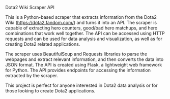 Dota2 Wiki Scraper API

This is a Python-based scraper that extracts information from the Dota2 Wiki (https://dota2.fandom.com/) and turns it into an API. The scraper is capable of extracting hero counters, good/bad hero matchups, and hero combinations that work well together. The API can be accessed using HTTP requests and can be used for data analysis and visualization, as well as for creating Dota2 related applications.

The scraper uses BeautifulSoup and Requests libraries to parse the webpages and extract relevant information, and then converts the data into JSON format. The API is created using Flask, a lightweight web framework for Python. The API provides endpoints for accessing the information extracted by the scraper.

This project is perfect for anyone interested in Dota2 data analysis or for those looking to create Dota2 applications.

